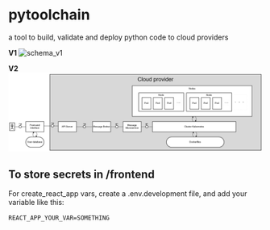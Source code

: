 # pytoolchain
a tool to build, validate and deploy python code to cloud providers

**V1**
![schema_v1](schema_v1?png)

**V2**
![schema_v2](schema_v2.png)

## To store secrets in /frontend

For create_react_app vars, create a .env.development file, and add your variable like this:
```
REACT_APP_YOUR_VAR=SOMETHING
```
